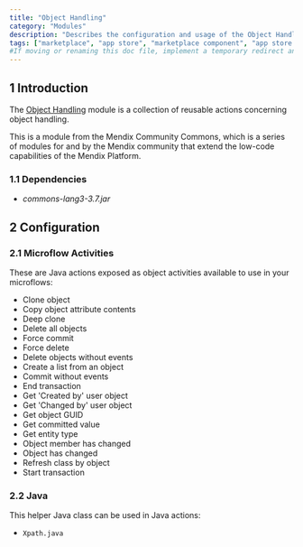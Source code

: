 ```yaml
---
title: "Object Handling"
category: "Modules"
description: "Describes the configuration and usage of the Object Handling module, which is available in the Mendix Marketplace."
tags: ["marketplace", "app store", "marketplace component", "app store component", "object handling", "community commons", "platform support"]
#If moving or renaming this doc file, implement a temporary redirect and let the respective team know they should update the URL in the product. See Mapping to Products for more details.
---
```


## 1 Introduction

The [Object Handling](https://appstore.home.mendix.com/link/app/37114/) module is a collection of reusable actions concerning object handling.

This is a module from the Mendix Community Commons, which is a series of modules for and by the Mendix community that extend the low-code capabilities of the Mendix Platform.

### 1.1 Dependencies

* *commons-lang3-3.7.jar*

## 2 Configuration

### 2.1 Microflow Activities 

These are Java actions exposed as object activities available to use in your microflows:

* Clone object
* Copy object attribute contents
* Deep clone
* Delete all objects
* Force commit
* Force delete
* Delete objects without events
* Create a list from an object
* Commit without events
* End transaction
* Get 'Created by' user object
* Get 'Changed by' user object
* Get object GUID
* Get committed value
* Get entity type
* Object member has changed
* Object has changed
* Refresh class by object
* Start transaction

### 2.2 Java

This helper Java class can be used in Java actions:

* `Xpath.java`
